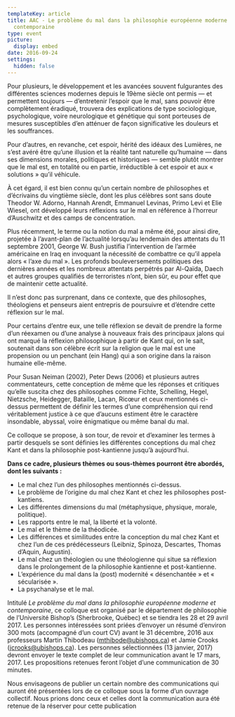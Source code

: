 ```yaml
---
templateKey: article
title: AAC - Le problème du mal dans la philosophie européenne moderne et
  contemporaine
type: event
picture:
  display: embed
date: 2016-09-24
settings:
  hidden: false
---
```

Pour plusieurs, le développement et les avancées souvent fulgurantes des différentes sciences modernes depuis le 19ème siècle ont permis — et permettent toujours — d’entretenir l’espoir que le mal, sans pouvoir être complètement éradiqué, trouvera des explications de type sociologique, psychologique, voire neurologique et génétique qui sont porteuses de mesures susceptibles d’en atténuer de façon significative les douleurs et les souffrances. 

Pour d’autres, en revanche, cet espoir, hérité des idéaux des Lumières, ne s’est avéré être qu’une illusion et la réalité tant naturelle qu’humaine — dans ses dimensions morales, politiques et historiques —  semble plutôt montrer que le mal est, en totalité ou en partie, irréductible à cet espoir et aux « solutions » qu’il véhicule. 

À cet égard, il est bien connu qu’un certain nombre de philosophes et d’écrivains du vingtième siècle, dont les plus célèbres sont sans doute Theodor W. Adorno, Hannah Arendt, Emmanuel Levinas, Primo Levi et Elie Wiesel, ont développé leurs réflexions sur le mal en référence à l’horreur d’Auschwitz et des camps de concentration. 

Plus récemment, le terme ou la notion du mal a même été, pour ainsi dire, projetée à l’avant-plan de l’actualité lorsqu’au lendemain des attentats du 11 septembre 2001, George W. Bush justifia l’intervention de l’armée américaine en Iraq en invoquant la nécessité de combattre ce qu’il appela alors « l’axe du mal ». Les profonds bouleversements politiques des dernières années et les nombreux attentats perpétrés par Al-Qaïda, Daech et autres groupes qualifiés de terroristes n’ont, bien sûr, eu pour effet que de maintenir cette actualité.

Il n’est donc pas surprenant, dans ce contexte, que des philosophes, théologiens et penseurs aient entrepris de poursuivre et d’étendre cette réflexion sur le mal. 

Pour certains d’entre eux, une telle réflexion se devait de prendre la forme d’un réexamen ou d’une analyse à nouveaux frais des principaux jalons qui ont marqué la réflexion philosophique à partir de Kant qui, on le sait, soutenait dans son célèbre écrit sur la religion que le mal est une propension ou un penchant (ein Hang) qui a son origine dans la raison humaine elle-même. 

Pour Susan Neiman (2002), Peter Dews (2006) et plusieurs autres commentateurs, cette conception de même que les réponses et critiques qu’elle suscita chez des philosophes comme Fichte, Schelling, Hegel, Nietzsche, Heidegger, Bataille, Lacan, Ricœur et ceux mentionnés ci-dessus permettent de définir les termes d’une compréhension qui rend véritablement justice à ce que d’aucuns estiment être le caractère insondable, abyssal, voire énigmatique ou même banal du mal.

Ce colloque se propose, à son tour, de revoir et d’examiner les termes à partir desquels se sont définies les différentes conceptions du mal chez Kant et dans la philosophie post-kantienne jusqu’à aujourd’hui. 

**Dans ce cadre, plusieurs thèmes ou sous-thèmes pourront être abordés, dont les suivants :**

* Le mal chez l’un des philosophes mentionnés ci-dessus.
* Le problème de l’origine du mal chez Kant et chez les philosophes post-kantiens.
* Les différentes dimensions du mal (métaphysique, physique, morale, politique).
* Les rapports entre le mal, la liberté et la volonté.
* Le mal et le thème de la théodicée.
* Les différences et similitudes entre la conception du mal chez Kant et chez l’un de ces prédécesseurs (Leibniz, Spinoza, Descartes, Thomas d’Aquin, Augustin).
* Le mal chez un théologien ou une théologienne qui situe sa réflexion dans le prolongement de la philosophie kantienne et post-kantienne.
* L’expérience du mal dans la (post) modernité « désenchantée » et « sécularisée ».
* La psychanalyse et le mal.

Intitulé *Le problème du mal dans la philosophie européenne moderne et contemporaine*, ce colloque est organisé par le département de philosophie de l’Université Bishop’s (Sherbrooke, Québec) et se tiendra les 28 et 29 avril 2017. Les personnes intéressées sont priées d’envoyer un résumé d’environ 300 mots (accompagné d’un court CV) avant le 31 décembre, 2016 aux professeurs Martin Thibodeau (mthibode@ubishops.ca) et Jamie Crooks (jcrooks@ubishops.ca). Les personnes sélectionnées (13 janvier, 2017) devront envoyer le texte complet de leur communication avant le 17 mars, 2017. Les propositions retenues feront l’objet d’une communication de 30 minutes.

Nous envisageons de publier un certain nombre des communications qui auront été présentées lors de ce colloque sous la forme d’un ouvrage collectif. Nous prions donc ceux et celles dont la communication aura été retenue de la réserver pour cette publication